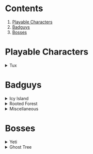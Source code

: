 # Contents
  1. [Playable Characters](https://github.com/SuperTux/supertux/wiki/Concept-Art#Playable-Characters)
  2. [Badguys](https://github.com/SuperTux/supertux/wiki/Concept-Art#Badguys)
  3. [Bosses](https://github.com/SuperTux/supertux/wiki/Concept-Art#Bosses)


Playable Characters
===================

<details>
  <summary>Tux</summary>

![](images/Actions.jpg)
![](images/Actions2.jpg)
![](images/Pogo.jpg)
</details>

Badguys
=======

<details>
  <summary>Icy Island</summary>

![](images/Mriceblock-left-2.png)
![](images/Kamikaze-left.png)

![](images/Icecrusher-concept-art.png)
![](images/Boarding-nq8.png)
</details>

<details>
  <summary>Rooted Forest</summary>

![](images/Granito.png)
![](images/Littletrees.png)
![](images/Littlestone.png)
![](images/Waterdrop.png)
![](images/Firedrop.png)
![](images/Spider.jpg)
![](images/Spooky-Tree.jpeg)
![](images/Stony_wall.png)
![](images/Owl.png)
</details>

<details>
  <summary>Miscellaneous</summary>

![](images/Kugelblitz2.jpg "Kugelblitz2.jpg")
![](images/Kugelblitz1.jpg "Kugelblitz1.jpg")
![](images/Minibomb.png)
![](images/ChristophEstart.png)
![](images/Totem.jpg)
![](images/Spitter.png)
![](images/Eater.png)
![](images/Minibomb-and-stuff.png) 
![](images/Forestguys.jpg)
![](images/Cactus.jpg)

![](images/Enemies.jpg)
![](images/Enemies2.jpg)

Special thanks to the students at Anderson Middle School.
</details>


Bosses
======

<details>
  <summary>Yeti</summary>

![](images/Yetiboss.jpg)
![](images/Yeti2.jpg)
![](images/Yeti-concept.png)
![](images/Yeti-scan-roughs.png)
![](images/Yeti-concept-throw.png)
</details>

<details>
  <summary>Ghost Tree</summary>

![](images/Forestboss.jpg)
![](images/Forestboss2.png)
</details>
